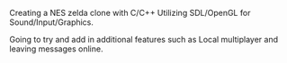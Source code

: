 Creating a NES zelda clone with C/C++
Utilizing SDL/OpenGL for Sound/Input/Graphics.

Going to try and add in additional features such as Local multiplayer and leaving messages online.